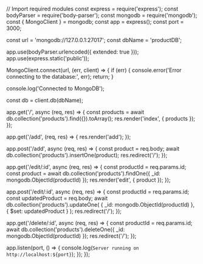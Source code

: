 // Import required modules
const express = require('express');
const bodyParser = require('body-parser');
const mongodb = require('mongodb');
const { MongoClient } = mongodb;
const app = express();
const port = 3000;


const url = 'mongodb://127.0.0.1:27017';
const dbName = 'productDB';


app.use(bodyParser.urlencoded({ extended: true }));
app.use(express.static('public'));

MongoClient.connect(url, (err, client) => {
  if (err) {
    console.error('Error connecting to the database:', err);
    return;
  }

  console.log('Connected to MongoDB');

  const db = client.db(dbName);

 
  app.get('/', async (req, res) => {
    const products = await db.collection('products').find({}).toArray();
    res.render('index', { products });
  });

  app.get('/add', (req, res) => {
    res.render('add');
  });

  app.post('/add', async (req, res) => {
    const product = req.body;
    await db.collection('products').insertOne(product);
    res.redirect('/');
  });

  app.get('/edit/:id', async (req, res) => {
    const productId = req.params.id;
    const product = await db.collection('products').findOne({ _id: mongodb.ObjectId(productId) });
    res.render('edit', { product });
  });

  app.post('/edit/:id', async (req, res) => {
    const productId = req.params.id;
    const updatedProduct = req.body;
    await db.collection('products').updateOne(
      { _id: mongodb.ObjectId(productId) },
      { $set: updatedProduct }
    );
    res.redirect('/');
  });

  app.get('/delete/:id', async (req, res) => {
    const productId = req.params.id;
    await db.collection('products').deleteOne({ _id: mongodb.ObjectId(productId) });
    res.redirect('/');
  });

  app.listen(port, () => {
    console.log(`Server running on http://localhost:${port}`);
  });
});
